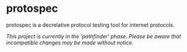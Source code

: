 # protospec

protospec is a decrelative protocol testing tool for internet protocols.

*This project is currently in the 'pathfinder' phase. Please be aware that incompatible changes may be made without notice.*
